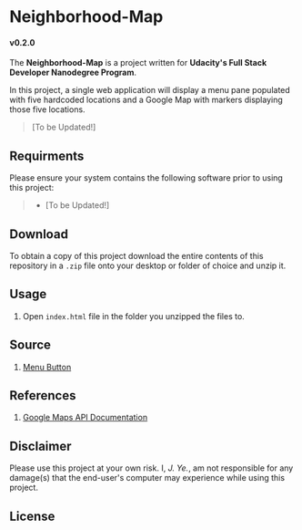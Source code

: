 
# Neighborhood-Map

#### v0.2.0

The **Neighborhood-Map** is a project written for **Udacity's Full Stack Developer Nanodegree Program**.

In this project, a single web application will display a menu pane populated with five hardcoded locations and a Google Map with markers displaying those five locations.

> [To be Updated!]

## Requirments

Please ensure your system contains the following software prior to using this project:

> * [To be Updated!]

## Download

To obtain a copy of this project download the entire contents of this repository in a `.zip` file onto your desktop or folder of choice and unzip it.

## Usage

1) Open `index.html` file in the folder you unzipped the files to.

## Source
1) [Menu Button]

## References
1) [Google Maps API Documentation]


## Disclaimer

Please use this project at your own risk. I, _J. Ye._, am not responsible for any damage(s) that the end-user's computer may experience while using this project.

## License

[Google Maps API Documentation]: https://developers.google.com/maps/documentation/javascript/
[Menu Button]: https://www.w3schools.com/howto/howto_css_menu_icon.asp
[Accordian]: https://getbootstrap.com/docs/4.0/components/collapse/

